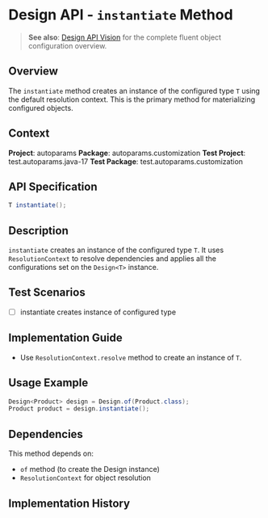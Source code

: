 # Design API - `instantiate` Method

> **See also**: [Design API Vision](design.md) for the complete fluent object configuration overview.

## Overview

The `instantiate` method creates an instance of the configured type `T` using the default resolution context. This is the primary method for materializing configured objects.

## Context

**Project**: autoparams
**Package**: autoparams.customization
**Test Project**: test.autoparams.java-17
**Test Package**: test.autoparams.customization

## API Specification

```java
T instantiate();
```

## Description

`instantiate` creates an instance of the configured type `T`. It uses `ResolutionContext` to resolve dependencies and applies all the configurations set on the `Design<T>` instance.

## Test Scenarios

- [ ] instantiate creates instance of configured type

## Implementation Guide

- Use `ResolutionContext.resolve` method to create an instance of `T`.

## Usage Example

```java
Design<Product> design = Design.of(Product.class);
Product product = design.instantiate();
```

## Dependencies

This method depends on:
- `of` method (to create the Design instance)
- `ResolutionContext` for object resolution

## Implementation History